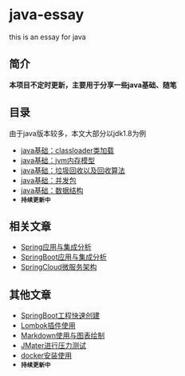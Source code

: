 # java-essay
this is an essay for java

## 简介
 **本项目不定时更新，主要用于分享一些java基础、随笔**

## 目录

由于java版本较多，本文大部分以jdk1.8为例

- [java基础：classloader类加载]()
- [java基础：jvm内存模型]()
- [java基础：垃圾回收以及回收算法]()
- [java基础：并发包]()
- [java基础：数据结构]()
- **`持续更新中`**

## 相关文章

- [Spring应用与集成分析]()
- [SpringBoot应用与集成分析]()
- [SpringCloud微服务架构]()

## 其他文章

- [SpringBoot工程快速创建]()
- [Lombok插件使用]()
- [Markdown使用与图表绘制]()
- [JMater进行压力测试]()
- [docker安装使用]()
- **`持续更新中`**
